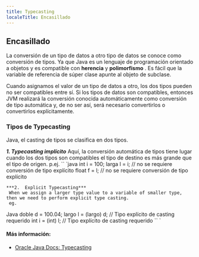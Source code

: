 ---
title: Typecasting
localeTitle: Encasillado
---## Encasillado

La conversión de un tipo de datos a otro tipo de datos se conoce como conversión de tipos. Ya que Java es un lenguaje de programación orientado a objetos y es compatible con **herencia** y **polimorfismo** . Es fácil que la variable de referencia de súper clase apunte al objeto de subclase.

Cuando asignamos el valor de un tipo de datos a otro, los dos tipos pueden no ser compatibles entre sí. Si los tipos de datos son compatibles, entonces JVM realizará la conversión conocida automáticamente como conversión de tipo automática y, de no ser así, será necesario convertirlos o convertirlos explícitamente.

### Tipos de Typecasting

Java, el casting de tipos se clasifica en dos tipos.

**_1\. Typecasting implícito_** Aquí, la conversión automática de tipos tiene lugar cuando los dos tipos son compatibles el tipo de destino es más grande que el tipo de origen. p.ej. \`\` \`java int i = 100; larga l = i; // no se requiere conversión de tipo explícito float f = l; // no se requiere conversión de tipo explícito
```
***2.  Explicit Typecasting*** 
 When we assign a larger type value to a variable of smaller type, then we need to perform explicit type casting. 
 eg. 
```

Java doble d = 100.04; largo l = (largo) d; // Tipo explícito de casting requerido int i = (int) l; // Tipo explícito de casting requerido \`\` \`

#### Más información:

*   [Oracle Java Docs: Typecasting](https://docs.oracle.com/javase/specs/jls/se7/html/jls-5.html)